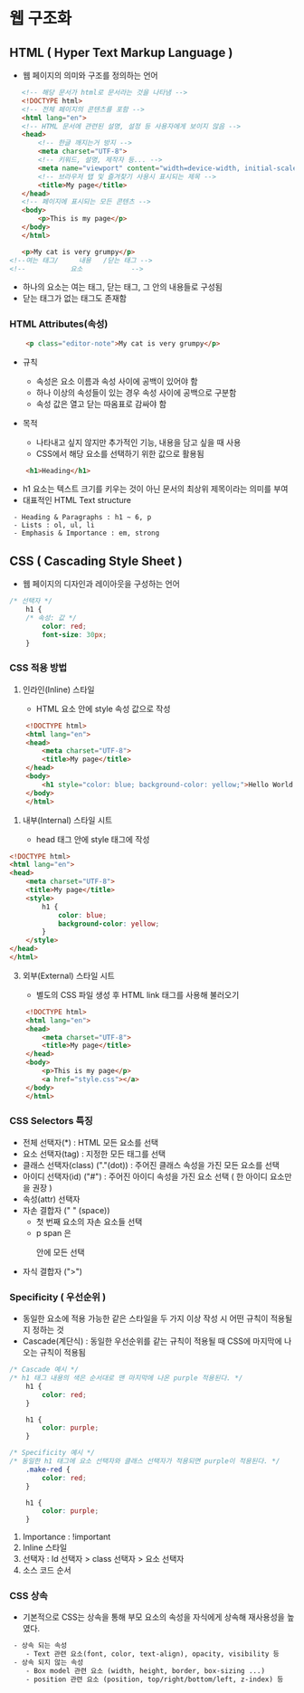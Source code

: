 # 웹 구조화

## HTML ( Hyper Text Markup Language )

 - 웹 페이지의 의미와 구조를 정의하는 언어

 ```HTML
    <!-- 해당 문서가 html로 문서라는 것을 나타냄 -->
    <!DOCTYPE html> 
    <!-- 전체 페이지의 콘텐츠를 포함 -->
    <html lang="en">
    <!-- HTML 문서에 관련된 설명, 설정 등 사용자에게 보이지 않음 -->
    <head>
        <!-- 한글 깨지는거 방지 -->
        <meta charset="UTF-8">
        <!-- 키워드, 설명, 제작자 등... -->
        <meta name="viewport" content="width=device-width, initial-scale=1.0">
        <!-- 브라우저 탭 및 즐겨찾기 사용시 표시되는 제목 -->
        <title>My page</title>
    </head>
    <!-- 페이지에 표시되는 모든 콘텐츠 -->
    <body>
        <p>This is my page</p>
    </body>
    </html>
 ```

 ```HTML
    <p>My cat is very grumpy</p>
<!--여는 태그/     내용   /닫는 태그 -->
<!--           요소            -->
 ```
 - 하나의 요소는 여는 태그, 닫는 태그, 그 안의 내용들로 구성됨
 - 닫는 태그가 없는 태그도 존재함

### HTML Attributes(속성)

```HTML
    <p class="editor-note">My cat is very grumpy</p>
```

 - 규칙
   - 속성은 요소 이름과 속성 사이에 공백이 있어야 함
   - 하나 이상의 속성들이 있는 경우 속성 사이에 공백으로 구분함
   - 속성 값은 열고 닫는 따옴표로 감싸야 함

 - 목적
   - 나타내고 싶지 않지만 추가적인 기능, 내용을 담고 싶을 때 사용
   - CSS에서 해당 요소를 선택하기 위한 값으로 활용됨

```HTML
    <h1>Heading</h1>
```

 - h1 요소는 텍스트 크기를 키우는 것이 아닌 문서의 최상위 제목이라는 의미를 부여
 - 대표적인 HTML Text structure
```
 - Heading & Paragraphs : h1 ~ 6, p
 - Lists : ol, ul, li
 - Emphasis & Importance : em, strong
```

## CSS ( Cascading Style Sheet )

 - 웹 페이지의 디자인과 레이아웃을 구성하는 언어

```CSS
/* 선택자 */
    h1 {
    /* 속성: 값 */
        color: red;
        font-size: 30px;
    }
```

### CSS 적용 방법

 1. 인라인(Inline) 스타일

    - HTML 요소 안에 style 속성 값으로 작성

```HTML
    <!DOCTYPE html>
    <html lang="en">
    <head>
        <meta charset="UTF-8">
        <title>My page</title>
    </head>
    <body>
        <h1 style="color: blue; background-color: yellow;">Hello World!</h1>
    </body>
    </html>
```

 1. 내부(Internal) 스타일 시트

    - head 태그 안에 style 태그에 작성

```HTML
<!DOCTYPE html>
<html lang="en">
<head>
    <meta charset="UTF-8">
    <title>My page</title>
    <style>
        h1 {
            color: blue;
            background-color: yellow;
        }
    </style>
</head>
</html>
```

 3. 외부(External) 스타일 시트
 
    - 별도의 CSS 파일 생성 후 HTML link 태그를 사용해 불러오기

```HTML
    <!DOCTYPE html>
    <html lang="en">
    <head>
        <meta charset="UTF-8">
        <title>My page</title>
    </head>
    <body>
        <p>This is my page</p>
        <a href="style.css"></a>
    </body>
    </html>
```

### CSS Selectors 특징

 - 전체 선택자(*) : HTML 모든 요소를 선택
 - 요소 선택자(tag) : 지정한 모든 태그를 선택
 - 클래스 선택자(class) ("."(dot)) : 주어진 클래스 속성을 가진 모든 요소를 선택
 - 아이디 선택자(id) ("#") : 주어진 아이디 속성을 가진 요소 선택 ( 한 아이디 요소만을 권장 )
 - 속성(attr) 선택자
 - 자손 결합자 (" " (space))
   - 첫 번째 요소의 자손 요소들 선택
   - p span 은 <p> 안에 모든 <span> 선택
 - 자식 결합자 (">")

### Specificity ( 우선순위 )

 - 동일한 요소에 적용 가능한 같은 스타일을 두 가지 이상 작성 시 어떤 규칙이 적용될지 정하는 것
 - Cascade(계단식) : 동일한 우선순위를 같는 규칙이 적용될 때 CSS에 마지막에 나오는 규칙이 적용됨

```CSS
/* Cascade 예시 */
/* h1 태그 내용의 색은 순서대로 맨 마지막에 나온 purple 적용된다. */
    h1 {
        color: red;
    }

    h1 {
        color: purple;
    }

/* Specificity 예시 */
/* 동일한 h1 태그에 요소 선택자와 클래스 선택자가 적용되면 purple이 적용된다. */
    .make-red {
        color: red;
    }

    h1 {
        color: purple;
    }
```

 1. Importance : !important
 2. Inline 스타일
 3. 선택자 : Id 선택자 > class 선택자 > 요소 선택자
 4. 소스 코드 순서


### CSS 상속
 
 - 기본적으로 CSS는 상속을 통해 부모 요소의 속성을 자식에게 상속해 재사용성을 높였다.

```html
 - 상속 되는 속성
    - Text 관련 요소(font, color, text-align), opacity, visibility 등
 - 상속 되지 않는 속성
    - Box model 관련 요소 (width, height, border, box-sizing ...)
    - position 관련 요소 (position, top/right/bottom/left, z-index) 등
```